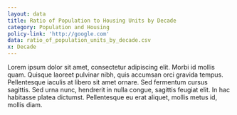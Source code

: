 ```yaml
---
layout: data
title: Ratio of Population to Housing Units by Decade
category: Population and Housing
policy-link: 'http://google.com'
data: ratio_of_population_units_by_decade.csv
x: Decade
---
```


Lorem ipsum dolor sit amet, consectetur adipiscing elit. Morbi id mollis quam. Quisque laoreet pulvinar nibh, quis accumsan orci gravida tempus. Pellentesque iaculis at libero sit amet ornare. Sed fermentum cursus sagittis. Sed urna nunc, hendrerit in nulla congue, sagittis feugiat elit. In hac habitasse platea dictumst. Pellentesque eu erat aliquet, mollis metus id, mollis diam.